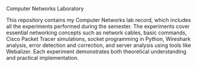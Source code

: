 Computer Networks Laboratory

This repository contains my Computer Networks lab record, which includes all the experiments performed during the semester. The experiments cover essential networking concepts such as network cables, basic commands, Cisco Packet Tracer simulations, socket programming in Python, Wireshark analysis, error detection and correction, and server analysis using tools like Webalizer. Each experiment demonstrates both theoretical understanding and practical implementation.
